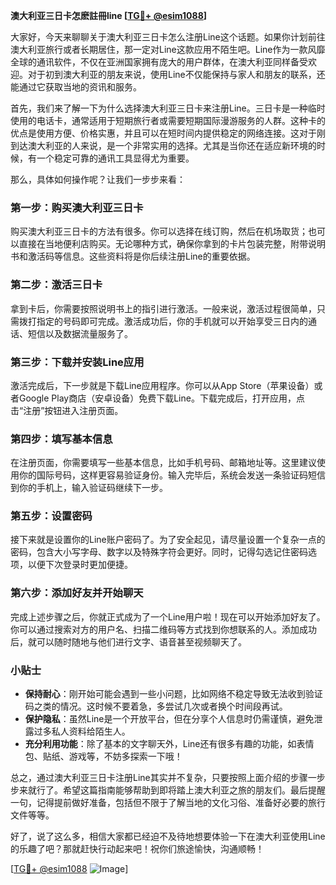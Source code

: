 **澳大利亚三日卡怎麽註冊line [[TG💪+ @esim1088](https://t.me/s/esim1088)]**

大家好，今天来聊聊关于澳大利亚三日卡怎么注册Line这个话题。如果你计划前往澳大利亚旅行或者长期居住，那一定对Line这款应用不陌生吧。Line作为一款风靡全球的通讯软件，不仅在亚洲国家拥有庞大的用户群体，在澳大利亚同样备受欢迎。对于初到澳大利亚的朋友来说，使用Line不仅能保持与家人和朋友的联系，还能通过它获取当地的资讯和服务。

首先，我们来了解一下为什么选择澳大利亚三日卡来注册Line。三日卡是一种临时使用的电话卡，通常适用于短期旅行者或需要短期国际漫游服务的人群。这种卡的优点是使用方便、价格实惠，并且可以在短时间内提供稳定的网络连接。这对于刚到达澳大利亚的人来说，是一个非常实用的选择。尤其是当你还在适应新环境的时候，有一个稳定可靠的通讯工具显得尤为重要。

那么，具体如何操作呢？让我们一步步来看：

### 第一步：购买澳大利亚三日卡

购买澳大利亚三日卡的方法有很多。你可以选择在线订购，然后在机场取货；也可以直接在当地便利店购买。无论哪种方式，确保你拿到的卡片包装完整，附带说明书和激活码等信息。这些资料将是你后续注册Line的重要依据。

### 第二步：激活三日卡

拿到卡后，你需要按照说明书上的指引进行激活。一般来说，激活过程很简单，只需拨打指定的号码即可完成。激活成功后，你的手机就可以开始享受三日内的通话、短信以及数据流量服务了。

### 第三步：下载并安装Line应用

激活完成后，下一步就是下载Line应用程序。你可以从App Store（苹果设备）或者Google Play商店（安卓设备）免费下载Line。下载完成后，打开应用，点击“注册”按钮进入注册页面。

### 第四步：填写基本信息

在注册页面，你需要填写一些基本信息，比如手机号码、邮箱地址等。这里建议使用你的国际号码，这样更容易验证身份。输入完毕后，系统会发送一条验证码短信到你的手机上，输入验证码继续下一步。

### 第五步：设置密码

接下来就是设置你的Line账户密码了。为了安全起见，请尽量设置一个复杂一点的密码，包含大小写字母、数字以及特殊字符会更好。同时，记得勾选记住密码选项，以便下次登录时更加便捷。

### 第六步：添加好友并开始聊天

完成上述步骤之后，你就正式成为了一个Line用户啦！现在可以开始添加好友了。你可以通过搜索对方的用户名、扫描二维码等方式找到你想联系的人。添加成功后，就可以随时随地与他们进行文字、语音甚至视频聊天了。

### 小贴士

- **保持耐心**：刚开始可能会遇到一些小问题，比如网络不稳定导致无法收到验证码之类的情况。这时候不要着急，多尝试几次或者换个时间段再试。
- **保护隐私**：虽然Line是一个开放平台，但在分享个人信息时仍需谨慎，避免泄露过多私人资料给陌生人。
- **充分利用功能**：除了基本的文字聊天外，Line还有很多有趣的功能，如表情包、贴纸、游戏等，不妨多探索一下哦！

总之，通过澳大利亚三日卡注册Line其实并不复杂，只要按照上面介绍的步骤一步步来就行了。希望这篇指南能够帮助到即将踏上澳大利亚之旅的朋友们。最后提醒一句，记得提前做好准备，包括但不限于了解当地的文化习俗、准备好必要的旅行文件等等。

好了，说了这么多，相信大家都已经迫不及待地想要体验一下在澳大利亚使用Line的乐趣了吧？那就赶快行动起来吧！祝你们旅途愉快，沟通顺畅！

[[TG💪+ @esim1088](https://t.me/s/esim1088) ![Image](https://i.postimg.cc/4NQfJmqS/Snipaste-2025-05-13-00-14-12.png)]